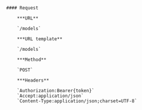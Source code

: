     #### Request

        ***URL**

        `/models`

        ***URL template**

        `/models`

        ***Method**

        `POST`

        ***Headers**

        `Authorization:Bearer{token}`
        `Accept:application/json`
        `Content-Type:application/json;charset=UTF-8`
